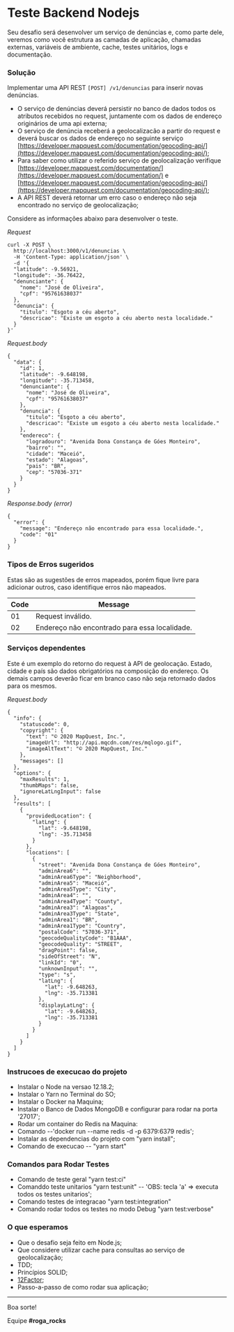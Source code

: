 # Teste Backend Nodejs

Seu desafio será desenvolver um serviço de denúncias e, como parte dele, veremos como você estrutura as camadas de aplicação, chamadas externas, variáveis de ambiente, cache, testes unitários, logs e documentação.

### Solução

Implementar uma API REST ```[POST] /v1/denuncias``` para inserir novas denúncias.

+ O serviço de denúncias deverá persistir no banco de dados todos os atributos recebidos no request, juntamente com os dados de endereço originários de uma api externa;
+ O serviço de denúncia receberá a geolocalizacão a partir do request e deverá buscar os dados de endereço no seguinte serviço [https://developer.mapquest.com/documentation/geocoding-api/](https://developer.mapquest.com/documentation/geocoding-api/);
+ Para saber como utilizar o referido serviço de geolocalização verifique [https://developer.mapquest.com/documentation/](https://developer.mapquest.com/documentation/) e [https://developer.mapquest.com/documentation/geocoding-api/](https://developer.mapquest.com/documentation/geocoding-api/);
+ A API REST deverá retornar um erro caso o endereço não seja encontrado no serviço de geolocalização;

Considere as informações abaixo para desenvolver o teste.

_Request_

```
curl -X POST \
  http://localhost:3000/v1/denuncias \
  -H 'Content-Type: application/json' \
  -d '{
  "latitude": -9.56921,
  "longitude": -36.76422,
  "denunciante": {
    "nome": "José de Oliveira",
    "cpf": "95761638037"
  },
  "denuncia": {
    "titulo": "Esgoto a céu aberto",
    "descricao": "Existe um esgoto a céu aberto nesta localidade."
  }
}'
```

_Request.body_

```
{
  "data": {
    "id": 1,
    "latitude": -9.648198,
    "longitude": -35.713458,
    "denunciante": {
      "nome": "José de Oliveira",
      "cpf": "95761638037"
    },
    "denuncia": {
      "titulo": "Esgoto a céu aberto",
      "descricao": "Existe um esgoto a céu aberto nesta localidade."
    },
    "endereco": {
      "logradouro": "Avenida Dona Constança de Góes Monteiro",
      "bairro": "",
      "cidade": "Maceió",
      "estado": "Alagoas",
      "pais": "BR",
      "cep": "57036-371"
    }
  }
}
```

_Response.body (error)_

```
{
  "error": {
    "message": "Endereço não encontrado para essa localidade.",
    "code": "01"
  }
}
```

### Tipos de Erros sugeridos

Estas são as sugestões de erros mapeados, porém fique livre para adicionar outros, caso identifique erros não mapeados.

| Code | Message                                       |
|------|-----------------------------------------------|
| 01   | Request inválido.                             |
| 02   | Endereço não encontrado para essa localidade. |

### Serviços dependentes

Este é um exemplo do retorno do request à API de geolocação. Estado, cidade e país são dados obrigatórios na composição do endereço. Os demais campos deverão ficar em branco caso não seja retornado dados para os mesmos.

_Request.body_

```
{
  "info": {
    "statuscode": 0,
    "copyright": {
      "text": "© 2020 MapQuest, Inc.",
      "imageUrl": "http://api.mqcdn.com/res/mqlogo.gif",
      "imageAltText": "© 2020 MapQuest, Inc."
    },
    "messages": []
  },
  "options": {
    "maxResults": 1,
    "thumbMaps": false,
    "ignoreLatLngInput": false
  },
  "results": [
    {
      "providedLocation": {
        "latLng": {
          "lat": -9.648198,
          "lng": -35.713458
        }
      },
      "locations": [
        {
          "street": "Avenida Dona Constança de Góes Monteiro",
          "adminArea6": "",
          "adminArea6Type": "Neighborhood",
          "adminArea5": "Maceió",
          "adminArea5Type": "City",
          "adminArea4": "",
          "adminArea4Type": "County",
          "adminArea3": "Alagoas",
          "adminArea3Type": "State",
          "adminArea1": "BR",
          "adminArea1Type": "Country",
          "postalCode": "57036-371",
          "geocodeQualityCode": "B1AAA",
          "geocodeQuality": "STREET",
          "dragPoint": false,
          "sideOfStreet": "N",
          "linkId": "0",
          "unknownInput": "",
          "type": "s",
          "latLng": {
            "lat": -9.648263,
            "lng": -35.713381
          },
          "displayLatLng": {
            "lat": -9.648263,
            "lng": -35.713381
          }
        }
      ]
    }
  ]
}
```

### Instrucoes de execucao do projeto
+ Instalar o Node na versao 12.18.2;
+ Instalar o Yarn no Terminal do SO;
+ Instalar o Docker na Maquina;
+ Instalar o Banco de Dados MongoDB e configurar para rodar na porta '27017';
+ Rodar um container do Redis na Maquina:
+ Comando --'docker run --name redis -d -p 6379:6379 redis';
+ Instalar as dependencias do projeto com "yarn install";
+ Comando de execucao -- "yarn start"

### Comandos para Rodar Testes
+ Comando de teste geral "yarn test:ci"
+ Comanddo teste unitarios "yarn test:unit" -- 'OBS: tecla 'a' => executa todos os testes unitarios';
+ Comando testes de integracao "yarn test:integration"
+ Comando rodar todos os testes no modo Debug "yarn test:verbose"

### O que esperamos

+ Que o desafio seja feito em Node.js;
+ Que considere utilizar cache para consultas ao serviço de geolocalização;
+ TDD;
+ Princípios SOLID;
+ [12Factor](https://12factor.net/);
+ Passo-a-passo de como rodar sua aplicação;

---

Boa sorte!

Equipe **#roga_rocks**
